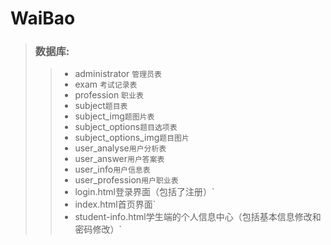 ﻿# WaiBao
> ### 数据库:
>> * administrator `管理员表`<br>
>> * exam `考试记录表`<br>
>> * profession `职业表`<br>
>> * subject`题目表`<br>
>> * subject_img`题图片表`<br>
>> * subject_options`题目选项表`<br>
>> * subject_options_img`题目图片`<br>
>> * user_analyse`用户分析表`<br>
>> * user_answer`用户答案表`<br>
>> * user_info`用户信息表`<br>
>> * user_profession`用户职业表`<br>
>> * login.html登录界面（包括了注册）`<br>
>> * index.html首页界面`<br>
>> * student-info.html学生端的个人信息中心（包括基本信息修改和密码修改）`<br>